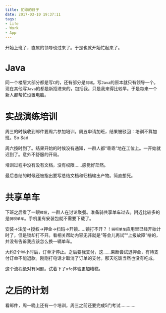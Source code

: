 ```yaml
---
title: 忙碌的日子
date: 2017-03-10 19:37:11
tags:
- Life
- Work
- App
---
```

开始上班了，直属的领导也过来了。于是也就开始忙起来了。
<!--more-->

# Java

同一个楼层大部分都是写`C`的，还有部分是`前端`。写`Java`的原本就只有领导一个。现在其他写`Java`的都是新招进来的，包括我。只是我来得比较早。于是每来一个新人都帮忙设置电脑。

# 实战演练培训

周三的时候收到邮件要周六参加培训。周五申请加班，结果被驳回：培训不算加班。So Sad

周六按时到了。结果开始的时候没有通知，一群人都“乖乖”地在工位上。一开始就迟到了。意外不舒服的开局。

培训过程中没有没有文档，没有权限……感觉好茫然。

最后总结的时候还被指出要写总结文档和归档输出产物。简直想死。

# 共享单车

下班之后看了一眼`微信`，一群人在讨论聚餐。准备骑共享单车过去。附近比较多的是`骑呗单车`。手机里有安装包就不需要下载了。

安装->注册->授权->押金->扫码->开锁……锁打不开？！`骑呗单车`应用里已经开始计时了，但是锁却打不开。看相关帮助内容无非就是“等会儿再试”“上报故障”啥的，并没有告诉我应该怎么换一辆单车。

大约2个半小时后，订单才停止。之后要我支付，这……果断尝试退押金，有待支付订单不能退款。刚刚打电话才取消了订单的支付。那天吃饭当然也没有吃成。

这个流程绝对有问题。试着下了`ofo`体验更加糟糕。

# 之后的计划

看邮件，周一晚上还有一个培训，周三之前还要完成5门考试…………